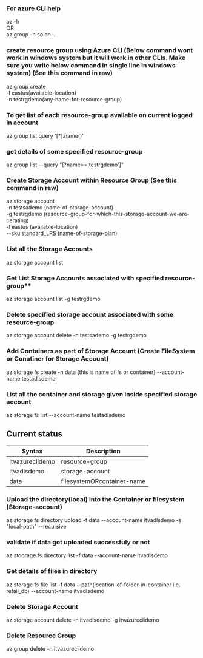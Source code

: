 ### **For azure CLI help** 
az -h \
OR \
az group -h so on... 

### **create resource group using Azure CLI**  (Below command wont work in windows system but it will work in other CLIs. Make sure you write below command in single line in windows system) (See this command in raw)
az group create \
-l eastus(available-location) \
-n testrgdemo(any-name-for-resource-group)

### **To get list of each resource-group available on current logged in account** 
az group list query '[*].name()'

### **get details of some specified resource-group** 
az group list --query "[?name=='testrgdemo']"

### **Create Storage Account within Resource Group** (See this command in raw) 
az storage account \
-n testsademo (name-of-storage-account)\
-g testrgdemo (resource-group-for-which-this-storage-account-we-are-cerating) \
-l eastus (available-location) \
--sku standard_LRS (name-of-storage-plan)

### **List all the Storage Accounts** 
az storage account list 

### Get List Storage Accounts associated with specified resource-group** 
az storage account list -g testrgdemo

### **Delete specified storage account associated with some resource-group** 
az storage account delete -n testsademo -g testrgdemo

### Add Containers as part of Storage Account (Create FileSystem or Conatiner for Storage Account)
az storage fs create -n data (this is name of fs or container) --account-name testadlsdemo

### List all the container and storage given inside specified storage account
az storage fs list --account-name testadlsdemo


## Current status
| Syntax| Description |
| ----------- | ----------- |
| itvazureclidemo | resource-group |
| itvadlsdemo | storage-account |
| data | filesystemORcontainer-name |

### Upload the directory(local) into the Container or filesystem (Storage-account)
az storage fs directory upload -f data --account-name itvadlsdemo -s "local-path" --recursive

### validate if data got uploaded successfuly or not
az stoorage fs directory list -f data --account-name itvadlsdemo

### Get details of files in directory
az storage fs file list -f data --path(location-of-folder-in-container i.e. retail_db) --account-name itvadlsdemo

### Delete Storage Account
az storage account delete -n itvadlsdemo -g itvazureclidemo

### Delete Resource Group
az group delete -n itvazureclidemo

